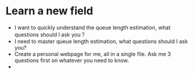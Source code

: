 # Learn a new field

- I want to quickly understand the queue length estimation, what questions should I ask you？
- I need to master queue length estimation, what questions should I ask you?
- Create a personal webpage for me, all in a single file. Ask me 3 questions first on whatever you need to know.
- 
